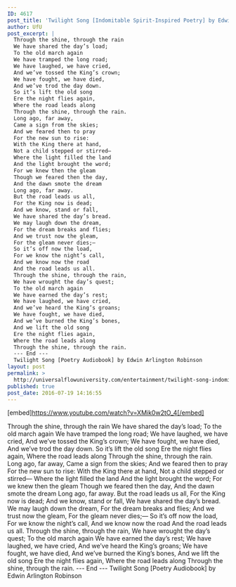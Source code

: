 ```yaml
---
ID: 4617
post_title: 'Twilight Song [Indomitable Spirit-Inspired Poetry] by Edwin Arlington Robinson'
author: UfU
post_excerpt: |
  Through the shine, through the rain
  We have shared the day’s load;
  To the old march again
  We have tramped the long road;
  We have laughed, we have cried,
  And we’ve tossed the King’s crown;
  We have fought, we have died,
  And we’ve trod the day down.
  So it’s lift the old song
  Ere the night flies again,
  Where the road leads along
  Through the shine, through the rain.
  Long ago, far away,
  Came a sign from the skies;
  And we feared then to pray
  For the new sun to rise:
  With the King there at hand,
  Not a child stepped or stirred—
  Where the light filled the land
  And the light brought the word;
  For we knew then the gleam
  Though we feared then the day,
  And the dawn smote the dream
  Long ago, far away.
  But the road leads us all,
  For the King now is dead;
  And we know, stand or fall,
  We have shared the day’s bread.
  We may laugh down the dream,
  For the dream breaks and flies;
  And we trust now the gleam,
  For the gleam never dies;—
  So it’s off now the load,
  For we know the night’s call,
  And we know now the road
  And the road leads us all.
  Through the shine, through the rain,
  We have wrought the day’s quest;
  To the old march again
  We have earned the day’s rest;
  We have laughed, we have cried,
  And we’ve heard the King’s groans;
  We have fought, we have died,
  And we’ve burned the King’s bones,
  And we lift the old song
  Ere the night flies again,
  Where the road leads along
  Through the shine, through the rain.
  --- End ---
  Twilight Song [Poetry Audiobook] by Edwin Arlington Robinson
layout: post
permalink: >
  http://universalflowuniversity.com/entertainment/twilight-song-indomitable-spirit-inspired-poetry-by-edwin-arlington-robinson/
published: true
post_date: 2016-07-19 14:16:55
---
```

[embed]https://www.youtube.com/watch?v=XMik0w2tO_4[/embed]<br>
<p>Through the shine, through the rain 
We have shared the day’s load; 
To the old march again 
We have tramped the long road; 
We have laughed, we have cried, 
And we’ve tossed the King’s crown; 
We have fought, we have died, 
And we’ve trod the day down. 
So it’s lift the old song 
Ere the night flies again, 
Where the road leads along 
Through the shine, through the rain. 
Long ago, far away, 
Came a sign from the skies; 
And we feared then to pray 
For the new sun to rise: 
With the King there at hand, 
Not a child stepped or stirred— 
Where the light filled the land 
And the light brought the word; 
For we knew then the gleam 
Though we feared then the day, 
And the dawn smote the dream 
Long ago, far away. 
But the road leads us all, 
For the King now is dead; 
And we know, stand or fall, 
We have shared the day’s bread. 
We may laugh down the dream, 
For the dream breaks and flies; 
And we trust now the gleam, 
For the gleam never dies;— 
So it’s off now the load, 
For we know the night’s call, 
And we know now the road 
And the road leads us all. 
Through the shine, through the rain, 
We have wrought the day’s quest; 
To the old march again 
We have earned the day’s rest; 
We have laughed, we have cried, 
And we’ve heard the King’s groans; 
We have fought, we have died, 
And we’ve burned the King’s bones, 
And we lift the old song 
Ere the night flies again, 
Where the road leads along 
Through the shine, through the rain.
--- End ---
Twilight Song [Poetry Audiobook] by Edwin Arlington Robinson</p>